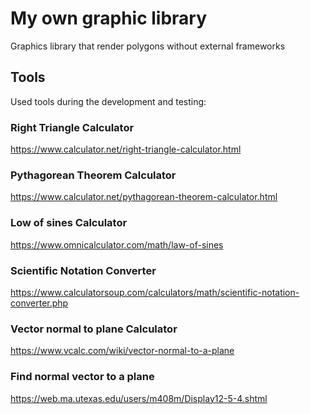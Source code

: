 # My own graphic library
Graphics library that render polygons without external frameworks

## Tools
Used tools during the development and testing:

### Right Triangle Calculator
https://www.calculator.net/right-triangle-calculator.html
### Pythagorean Theorem Calculator
https://www.calculator.net/pythagorean-theorem-calculator.html
### Low of sines Calculator
https://www.omnicalculator.com/math/law-of-sines
### Scientific Notation Converter
https://www.calculatorsoup.com/calculators/math/scientific-notation-converter.php
### Vector normal to plane Calculator
https://www.vcalc.com/wiki/vector-normal-to-a-plane
### Find normal vector to a plane
https://web.ma.utexas.edu/users/m408m/Display12-5-4.shtml